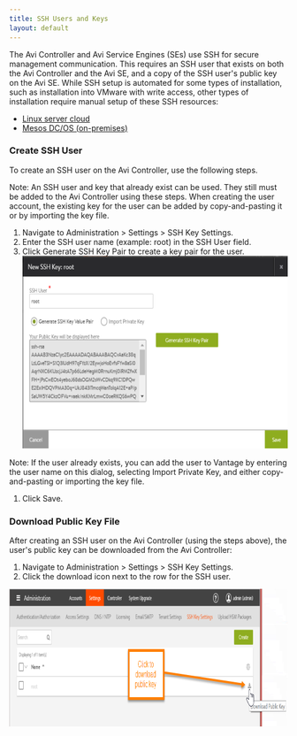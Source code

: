 ```yaml
---
title: SSH Users and Keys
layout: default
---
```

The Avi Controller and Avi Service Engines (SEs) use SSH for secure management communication. This requires an SSH user that exists on both the Avi Controller and the Avi SE, and a copy of the SSH user's public key on the Avi SE. While SSH setup is automated for some types of installation, such as installation into VMware with write access, other types of installation require manual setup of these SSH resources:

* <a href="/public-key-management-on-se-hosts">Linux server cloud</a>
* <a href="/installing-avi-vantage-with-mesosphere-dcos-on-premises">Mesos DC/OS (on-premises)</a>

### Create SSH User

To create an SSH user on the Avi Controller, use the following steps.

Note: An SSH user and key that already exist can be used. They still must be added to the Avi Controller using these steps. When creating the user account, the existing key for the user can be added by copy-and-pasting it or by importing the key file.

1. Navigate to Administration > Settings > SSH Key Settings.
1. Enter the SSH user name (example: root) in the SSH User field.
1. Click Generate SSH Key Pair to create a key pair for the user.
<a href="img/sshuser-create.png"><img src="img/sshuser-create.png" alt="sshuser-create" width="638" height="348"></a>

Note: If the user already exists, you can add the user to Vantage by entering the user name on this dialog, selecting Import Private Key, and either copy-and-pasting or importing the key file.
1. Click Save.

### Download Public Key File

After creating an SSH user on the Avi Controller (using the steps above), the user's public key can be downloaded from the Avi Controller:

1. Navigate to Administration > Settings > SSH Key Settings.
1. Click the download icon next to the row for the SSH user.

<a href="img/Ctlr-sshuser-copykey-3b.png"><img src="img/Ctlr-sshuser-copykey-3b.png" alt="Ctlr-sshuser-copykey-3b" width="908" height="249"></a>